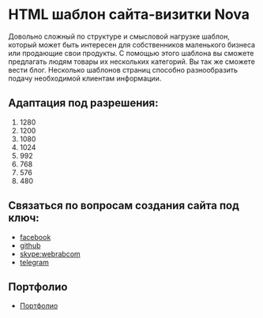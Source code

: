 
# HTML шаблон сайта-визитки Nova

Довольно сложный по структуре и смысловой нагрузке шаблон, который может быть интересен для собственников маленького бизнеса или продающие свои продукты. С помощью этого шаблона вы сможете предлагать людям товары их нескольких категорий.
Вы так же сможете вести блог. Несколько шаблонов страниц способно разнообразить подачу необходимой клиентам информации.


## Адаптация под разрешения:
1. 1280
2. 1200
3. 1080
4. 1024
5. 992
6. 768
7. 576
8. 480

## Связаться по вопросам создания сайта под ключ:

* [facebook](https://www.facebook.com/frontendercode)
* [github](https://github.com/frontend-coder)
* [skype:webrabcom](href="skype:webrabcom")
* [telegram](https://t.me/frontendcoder)

## Портфолио
* [Портфолио](https://frontend-coder.github.io)
